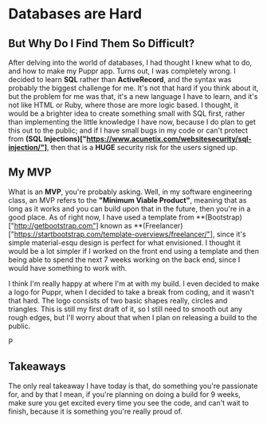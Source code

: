 # Databases are Hard

## But Why Do I Find Them So Difficult​?

After delving into the world of databases, I had thought I knew what to do, and how to make my Puppr app. Turns out, I was completely wrong. I decided to learn **SQL** rather than **ActiveRecord**, and the syntax was probably the biggest challenge for me. It's not that hard if you think about it, but the problem for me was that, it's a new language I have to learn, and it's not like HTML or Ruby, where those are more logic based. I thought, it would be a brighter idea to create something small with SQL first, rather than implementing the little knowledge I have now, because I do plan to get this out to the public; and if I have small bugs in my code or can't protect from **(SQL Injections)["https://www.acunetix.com/websitesecurity/sql-injection/"]**, then that is a **HUGE** security risk for the users signed up. 

## My MVP

What is an **MVP**, you're probably asking. Well, in my software engineering class, an MVP refers to the **"Minimum Viable Product"**, meaning that as long as it works and you can build upon that in the future, then you're in a good place. As of right now, I have used a template from **(Bootstrap)["http://getbootstrap.com"] known as **(Freelancer)["https://startbootstrap.com/template-overviews/freelancer/"], since it's simple material-esqu design is perfect for what envisioned. I thought it would be a lot simpler if I worked on the front end using a template and then being able to spend the next 7 weeks working on the back end, since I would have something to work with. 

I think I'm really happy at where I'm at with my build. I even decided to make a logo for Puppr, when I decided to take a break from coding, and it wasn't that hard. The logo consists of two basic shapes really, circles and triangles. This is still my first draft of it, so I still need to smooth out any rough edges, but I'll worry about that when I plan on releasing a build to the public.

P


## Takeaways

The only real takeaway I have today is that, do something you're passionate for, and by that I mean, if you're planning on doing a build for 9 weeks, make sure you get excited every time you see the code, and can't wait to finish, because it is something you're really proud of.
